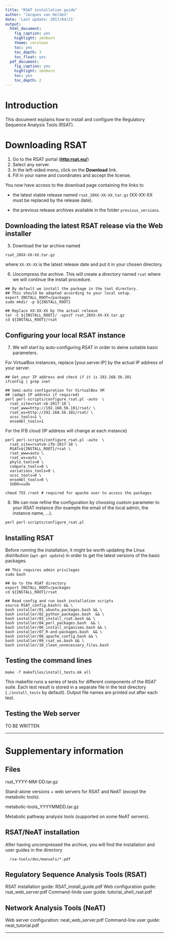 ```yaml
---
title: "RSAT installation guide"
author: "Jacques van Helden"
date: 'Last update: 2017/04/21'
output:
  html_document:
    fig_caption: yes
    highlight: zenburn
    theme: cerulean
    toc: yes
    toc_depth: 3
    toc_float: yes
  pdf_document:
    fig_caption: yes
    highlight: zenburn
    toc: yes
    toc_depth: 2
---
```


# Introduction

This document explains how to install and configure the Regulatory Sequence Analysis Tools (RSAT). 

# Downloading RSAT

1. Go to the RSAT portal (**<http:rsat.eu/>**)
2. Select any server. 
3. In the left-sided menu,  click on the **Download** link. 
4. Fill in your name and coordinates and accept the license.


You now have access to the download page containing the links to  

- the latest stable release named `rsat_20XX-XX-XX.tar.gz` (XX-XX-XX must be replaced by the release date).
  
- the previous release archives available in the folder `previous_versions`.
	 
## Downloading the latest RSAT release via the Web installer  

5. Download the tar archive named  

`rsat_20XX-XX-XX.tar.gz`  

where `XX-XX-XX` is the latest release date and put it in your chosen directory.  

6. Uncompress the archive. This will create a directory named `rsat` where we will continue the install procedure.

```
## By default we install the package in the tool directory.
## This should be adapted according to your local setup. 
export INSTALL_ROOT=/packages
sudo mkdir -p ${INSTALL_ROOT}

## Replace XX-XX-XX by the actual release
tar -C ${INSTALL_ROOT}/ -xpvzf rsat_20XX-XX-XX.tar.gz
cd ${INSTALL_ROOT}/rsat
```

## Configuring your local RSAT instance

7. We will start by auto-configuring RSAT in order to deine suitable basic parameters. 


For VirtualBox instances, replace [your.server.IP] by the actual IP address of your server. 

```
## Get your IP address and check if it is 192.168.56.101
ifconfig | grep inet

## Semi-auto configuration for VirtualBox VM
## (adapt IP address if required)
perl perl-scripts/configure_rsat.pl -auto  \
  rsat_site=rsat-vb-2017-10 \
  rsat_www=http://192.168.56.101/rsat/ \
  rsat_ws=http://192.168.56.101/rsat/ \
  ucsc_tools=1 \
  ensembl_tools=1
```

For the IFB cloud (IP address will change at each instance)

```
perl perl-scripts/configure_rsat.pl -auto  \
  rsat_site=rsatvm-ifb-2017-10 \
  RSAT=${INSTALL_ROOT}/rsat \
  rsat_www=auto \
  rsat_ws=auto \
  phylo_tools=0 \
  compara_tools=0 \
  variations_tools=0 \
  ucsc_tools=0 \
  ensembl_tools=0 \
  SUDO=sudo
  
chmod 755 /root # required for apache user to access the packages
```

8. We can now refine the configuration by choosing custom parameter to your RSAT instance (for example the email of the local admin, the instance name, ...).

```
perl perl-scripts/configure_rsat.pl
```


## Installing RSAT

Before running the installation, it might be worth updating the Linux distribution (`apt-get update`) in order to get the latest versions of the basic packages. 

```
## This requires admin privileges
sudo bash

## Go to the RSAT directory
export INSTALL_ROOT=/packages
cd ${INSTALL_ROOT}/rsat

## Read config and run bash installation scripts
source RSAT_config.bashrc && \ 
bash installer/01_ubuntu_packages.bash && \
bash installer/02_python_packages.bash  && \
bash installer/03_install_rsat.bash && \
bash installer/04_perl_packages.bash  && \
bash installer/06_install_organisms.bash && \
bash installer/07_R-and-packages.bash  && \
bash installer/08_apache_config.bash && \
bash installer/09_rsat_ws.bash && \
bash installer/10_clean_unnecessary_files.bash
```

## Testing the command lines

```
make -f makefiles/install_tests.mk all
```

This makefile runs a series of tests for different components of the *RSAT* suite. Each test result is stored in a separate file in the test directory (`./install_tests` by default). Output file names are printed out after each test. 


## Testing the Web server

TO BE WRITTEN


****************************************************************
# Supplementary information

## Files

rsat_YYYY-MM-DD.tar.gz

   Stand-alone versions + web servers for RSAT and NeAT (except the
   metabolic tools).

metabolic-tools_YYYYMMDD.tar.gz

   Metabolic pathway analysis tools (supported on some NeAT servers).

## RSAT/NeAT installation

After having uncompressed the archive, you will find the installation
and user guides in the directory

      rsa-tools/doc/manuals/*.pdf

## Regulatory Sequence Analysis Tools (RSAT)

RSAT installation guide:   RSAT_install_guide.pdf
Web configuration guide:   rsat_web_server.pdf
Command-linde user guide:  tutorial_shell_rsat.pdf

## Network Analysis Tools (NeAT)

Web server configuration:  neat_web_server.pdf
Command-line user guide:   neat_tutorial.pdf

****************************************************************